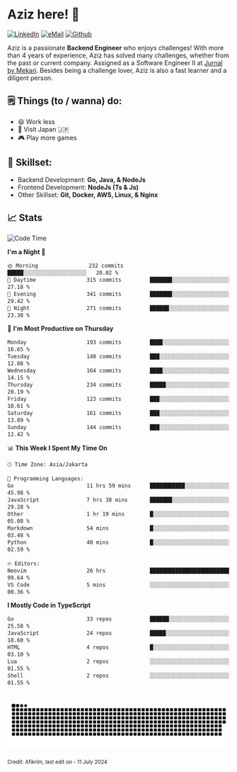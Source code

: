 # Aziz here! 👋

[![LinkedIn](https://img.shields.io/static/v1?message=afikrim&logo=linkedin&label=&color=0077B5&logoColor=white&labelColor=&style=for-the-badge)](https://www.linkedin.com/in/afikrim)
[![eMail](https://img.shields.io/static/v1?message=afikrim10@gmail.com&logo=gmail&label=&color=D14836&logoColor=white&labelColor=&style=for-the-badge)](mailto:afikrim10@gmail.com)
[![Github](https://komarev.com/ghpvc/?username=afikrim&label=Visitors&style=for-the-badge)](https://www.github.com/afikrim)

<!--Introduction-->
Aziz is a passionate **Backend Engineer** who enjoys challenges! With more than 4 years of experience, Aziz has solved many challenges, whether from the past or current company. Assigned as a Software Engineer II at [Jurnal by Mekari](https://jurnal.id). Besides being a challenge lover, Aziz is also a fast learner and a diligent person.

<!--Things TODO-->
## 🗒️ Things (to / wanna) do:

- 😆 Work less
- 🚀 Visit Japan 🇯🇵
- 🎮 Play more games

<!--Skillset-->
## 🏅 Skillset:

- Backend Development: **Go, Java, & NodeJs**
- Frontend Development: **NodeJs (Ts & Js)**
- Other Skillset: **Git, Docker, AWS, Linux, & Nginx**

## 📈 Stats  

<!--START_SECTION:waka-->
![Code Time](http://img.shields.io/badge/Code%20Time-1%2C775%20hrs%208%20mins-blue)

**I'm a Night 🦉** 

```text
🌞 Morning                232 commits         █████░░░░░░░░░░░░░░░░░░░░   20.02 % 
🌆 Daytime                315 commits         ███████░░░░░░░░░░░░░░░░░░   27.18 % 
🌃 Evening                341 commits         ███████░░░░░░░░░░░░░░░░░░   29.42 % 
🌙 Night                  271 commits         ██████░░░░░░░░░░░░░░░░░░░   23.38 % 
```
📅 **I'm Most Productive on Thursday** 

```text
Monday                   193 commits         ████░░░░░░░░░░░░░░░░░░░░░   16.65 % 
Tuesday                  140 commits         ███░░░░░░░░░░░░░░░░░░░░░░   12.08 % 
Wednesday                164 commits         ████░░░░░░░░░░░░░░░░░░░░░   14.15 % 
Thursday                 234 commits         █████░░░░░░░░░░░░░░░░░░░░   20.19 % 
Friday                   123 commits         ███░░░░░░░░░░░░░░░░░░░░░░   10.61 % 
Saturday                 161 commits         ███░░░░░░░░░░░░░░░░░░░░░░   13.89 % 
Sunday                   144 commits         ███░░░░░░░░░░░░░░░░░░░░░░   12.42 % 
```


📊 **This Week I Spent My Time On** 

```text
🕑︎ Time Zone: Asia/Jakarta

💬 Programming Languages: 
Go                       11 hrs 59 mins      ███████████░░░░░░░░░░░░░░   45.98 % 
JavaScript               7 hrs 38 mins       ███████░░░░░░░░░░░░░░░░░░   29.28 % 
Other                    1 hr 19 mins        █░░░░░░░░░░░░░░░░░░░░░░░░   05.08 % 
Markdown                 54 mins             █░░░░░░░░░░░░░░░░░░░░░░░░   03.48 % 
Python                   40 mins             █░░░░░░░░░░░░░░░░░░░░░░░░   02.59 % 

🔥 Editors: 
Neovim                   26 hrs              █████████████████████████   99.64 % 
VS Code                  5 mins              ░░░░░░░░░░░░░░░░░░░░░░░░░   00.36 % 
```

**I Mostly Code in TypeScript** 

```text
Go                       33 repos            ██████░░░░░░░░░░░░░░░░░░░   25.58 % 
JavaScript               24 repos            █████░░░░░░░░░░░░░░░░░░░░   18.60 % 
HTML                     4 repos             █░░░░░░░░░░░░░░░░░░░░░░░░   03.10 % 
Lua                      2 repos             ░░░░░░░░░░░░░░░░░░░░░░░░░   01.55 % 
Shell                    2 repos             ░░░░░░░░░░░░░░░░░░░░░░░░░   01.55 % 
```




<!--END_SECTION:waka-->


<br clear="both">

<div align="center">
  <img src="https://raw.githubusercontent.com/afikrim/afikrim/output/snake.svg" alt="Snake animation" />
</div>


<sub>Credit: Afikrim, last edit on - 11 July 2024</sub>
